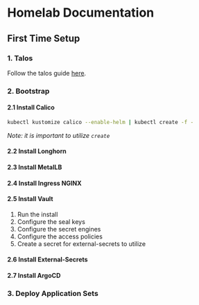 # Homelab Documentation

## First Time Setup

### 1. Talos

Follow the talos guide [here](../talos/README.md).

### 2. Bootstrap

#### 2.1 Install Calico

```sh
kubectl kustomize calico --enable-helm | kubectl create -f -
```

_Note: it is important to utilize `create`_

#### 2.2 Install Longhorn

#### 2.3 Install MetalLB

#### 2.4 Install Ingress NGINX

#### 2.5 Install Vault

1. Run the install
2. Configure the seal keys
3. Configure the secret engines
4. Configure the access policies
5. Create a secret for external-secrets to utilize

#### 2.6 Install External-Secrets

#### 2.7 Install ArgoCD

### 3. Deploy Application Sets
